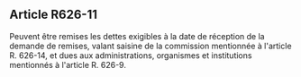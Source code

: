 Article R626-11
----
Peuvent être remises les dettes exigibles à la date de réception de la demande
de remises, valant saisine de la commission mentionnée à l'article R. 626-14, et
dues aux administrations, organismes et institutions mentionnés à l'article R.
626-9.
